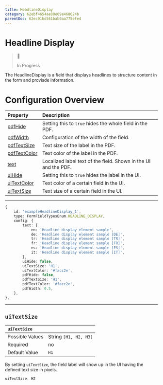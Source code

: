 ```yaml
---
title: HeadlineDisplay
category: 62ebf4654ae80e09e468624b
parentDoc: 62ec01bd561bab0aa775efe4
---
```


# Headline Display
>🚧 
>
> In Progress

The HeadlineDisplay is a field that displays headlines to structure content in the form and provisde information.

# Configuration Overview

| Property                                                                     | Description                      |
| :--------------------------------------------------------------------------- | :--------------------------------|
| [pdfHide](./24-general-properties/#pdfhide)                                  | Setting this to `true` hides the whole field in the PDF. |
| [pdfWidth](./24-general-properties/#pdfwidth)                                | Configuration of the width of the field. |
| [pdfTextSize](./24-general-properties/#pdftextsize)         | Text size of the label in the PDF. |
| [pdfTextColor](./24-general-properties/#pdftextcolor)       | Text color of the label in the PDF. |
| [text](./24-general-properties/#text)                       | Localized label text of the field. Shown in the UI and the PDF. |
| [uiHide](./24-general-properties/#uihide)                   | Setting this to `true` hides the label in the UI. |
| [uiTextColor](./24-general-properties/#uitextcolor)         | Text color of a certain field in the UI.                                                                |
| [uiTextSize](#uitextsize)         | Text size of a certain field in the UI.                                                                |

---

```typescript
{
    id: 'exampleHeadlineDisplay_1',
    type: FormFieldTypesEnum.HEADLINE_DISPLAY,
    config: {
        text: {
            en: 'Headline display element sample',
            de: 'Headline display element sample [DE]',
            tr: 'Headline display element sample [TR]',
            fr: 'Headline display element sample [FR]',
            es: 'Headline display element sample [ES]',
            it: 'Headline display element sample [IT]',
        },
        uiHide: false,
        uiTextSize: 'H1',
        uiTextColor: '#facc2e',
        pdfHide: false,
        pdfTextSize: 'H1',
        pdfTextColor: '#facc2e',
        pdfWidth: 0.5,
    },
},
```

---
## `uiTextSize`

| `uiTextSize`   |                  |
| :-------------- | :-------------- |
| Possible Values | String `[H1, H2, H3]`     |
| Required        | no              |
| Default Value   | `H1`              |

By setting `uiTextSize`, the field label will show up in the UI having the defined text size in pixels.

``` typescript
uiTextSize: H2
```
